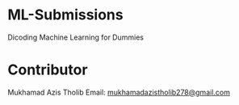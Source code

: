 # ML-Submissions
Dicoding Machine Learning for Dummies

# Contributor
Mukhamad Azis Tholib
Email: mukhamadazistholib278@gmail.com
